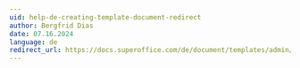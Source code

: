 ```yaml
---
uid: help-de-creating-template-document-redirect
author: Bergfrid Dias
date: 07.16.2024
language: de
redirect_url: https://docs.superoffice.com/de/document/templates/admin/update-template.html
---
```

